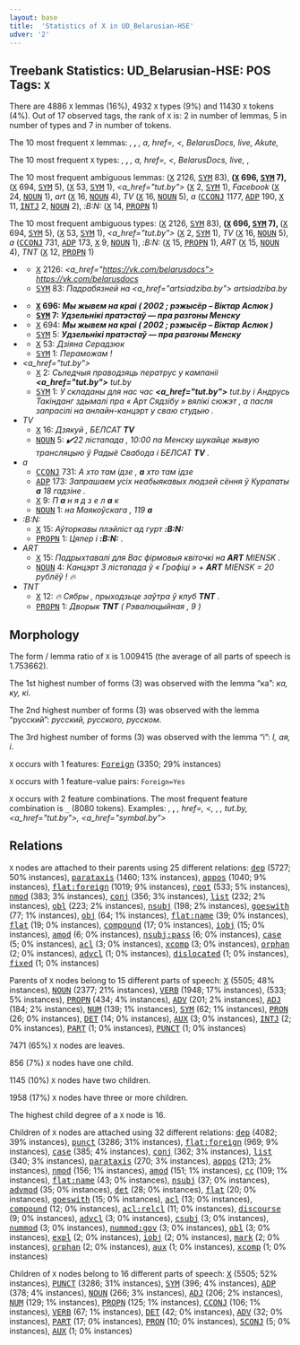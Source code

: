 ```yaml
---
layout: base
title:  'Statistics of X in UD_Belarusian-HSE'
udver: '2'
---
```


## Treebank Statistics: UD_Belarusian-HSE: POS Tags: `X`

There are 4886 `X` lemmas (16%), 4932 `X` types (9%) and 11430 `X` tokens (4%).
Out of 17 observed tags, the rank of `X` is: 2 in number of lemmas, 5 in number of types and 7 in number of tokens.

The 10 most frequent `X` lemmas: <em></a>, <strong>, </strong>, a, href=, <, BelarusDocs, live, Akute, </em></em>

The 10 most frequent `X` types:  <em></a>, <strong>, </strong>, a, href=, <, BelarusDocs, live, </em>, <em></em>

The 10 most frequent ambiguous lemmas: <em></a></em> (<tt><a href="be_hse-pos-X.html">X</a></tt> 2126, <tt><a href="be_hse-pos-SYM.html">SYM</a></tt> 83), <em><strong></em> (<tt><a href="be_hse-pos-X.html">X</a></tt> 696, <tt><a href="be_hse-pos-SYM.html">SYM</a></tt> 7), <em></strong></em> (<tt><a href="be_hse-pos-X.html">X</a></tt> 694, <tt><a href="be_hse-pos-SYM.html">SYM</a></tt> 5), <em></em></em> (<tt><a href="be_hse-pos-X.html">X</a></tt> 53, <tt><a href="be_hse-pos-SYM.html">SYM</a></tt> 1), <em><a_href="tut.by"></em> (<tt><a href="be_hse-pos-X.html">X</a></tt> 2, <tt><a href="be_hse-pos-SYM.html">SYM</a></tt> 1), <em>Facebook</em> (<tt><a href="be_hse-pos-X.html">X</a></tt> 24, <tt><a href="be_hse-pos-NOUN.html">NOUN</a></tt> 1), <em>art</em> (<tt><a href="be_hse-pos-X.html">X</a></tt> 16, <tt><a href="be_hse-pos-NOUN.html">NOUN</a></tt> 4), <em>TV</em> (<tt><a href="be_hse-pos-X.html">X</a></tt> 16, <tt><a href="be_hse-pos-NOUN.html">NOUN</a></tt> 5), <em>а</em> (<tt><a href="be_hse-pos-CCONJ.html">CCONJ</a></tt> 1177, <tt><a href="be_hse-pos-ADP.html">ADP</a></tt> 190, <tt><a href="be_hse-pos-X.html">X</a></tt> 11, <tt><a href="be_hse-pos-INTJ.html">INTJ</a></tt> 2, <tt><a href="be_hse-pos-NOUN.html">NOUN</a></tt> 2), <em>:B:N:</em> (<tt><a href="be_hse-pos-X.html">X</a></tt> 14, <tt><a href="be_hse-pos-PROPN.html">PROPN</a></tt> 1)

The 10 most frequent ambiguous types:  <em></a></em> (<tt><a href="be_hse-pos-X.html">X</a></tt> 2126, <tt><a href="be_hse-pos-SYM.html">SYM</a></tt> 83), <em><strong></em> (<tt><a href="be_hse-pos-X.html">X</a></tt> 696, <tt><a href="be_hse-pos-SYM.html">SYM</a></tt> 7), <em></strong></em> (<tt><a href="be_hse-pos-X.html">X</a></tt> 694, <tt><a href="be_hse-pos-SYM.html">SYM</a></tt> 5), <em></em></em> (<tt><a href="be_hse-pos-X.html">X</a></tt> 53, <tt><a href="be_hse-pos-SYM.html">SYM</a></tt> 1), <em><a_href="tut.by"></em> (<tt><a href="be_hse-pos-X.html">X</a></tt> 2, <tt><a href="be_hse-pos-SYM.html">SYM</a></tt> 1), <em>TV</em> (<tt><a href="be_hse-pos-X.html">X</a></tt> 16, <tt><a href="be_hse-pos-NOUN.html">NOUN</a></tt> 5), <em>а</em> (<tt><a href="be_hse-pos-CCONJ.html">CCONJ</a></tt> 731, <tt><a href="be_hse-pos-ADP.html">ADP</a></tt> 173, <tt><a href="be_hse-pos-X.html">X</a></tt> 9, <tt><a href="be_hse-pos-NOUN.html">NOUN</a></tt> 1), <em>:B:N:</em> (<tt><a href="be_hse-pos-X.html">X</a></tt> 15, <tt><a href="be_hse-pos-PROPN.html">PROPN</a></tt> 1), <em>ART</em> (<tt><a href="be_hse-pos-X.html">X</a></tt> 15, <tt><a href="be_hse-pos-NOUN.html">NOUN</a></tt> 4), <em>TNT</em> (<tt><a href="be_hse-pos-X.html">X</a></tt> 12, <tt><a href="be_hse-pos-PROPN.html">PROPN</a></tt> 1)


* <em></a></em>
  * <tt><a href="be_hse-pos-X.html">X</a></tt> 2126: <em><a_href="https://vk.com/belarusdocs"> https://vk.com/belarusdocs <b></a></b></em>
  * <tt><a href="be_hse-pos-SYM.html">SYM</a></tt> 83: <em>Падрабязней на <a_href="artsiadziba.by"> artsiadziba.by <b></a></b></em>
* <em><strong></em>
  * <tt><a href="be_hse-pos-X.html">X</a></tt> 696: <em><b><strong></b> Мы жывем на краі ( 2002 ; рэжысёр – Віктар Аслюк ) </strong></em>
  * <tt><a href="be_hse-pos-SYM.html">SYM</a></tt> 7: <em><b><strong></b> Удзельнікі пратэстаў — пра разгоны Менску </strong></em>
* <em></strong></em>
  * <tt><a href="be_hse-pos-X.html">X</a></tt> 694: <em><strong> Мы жывем на краі ( 2002 ; рэжысёр – Віктар Аслюк ) <b></strong></b></em>
  * <tt><a href="be_hse-pos-SYM.html">SYM</a></tt> 5: <em><strong> Удзельнікі пратэстаў — пра разгоны Менску <b></strong></b></em>
* <em></em></em>
  * <tt><a href="be_hse-pos-X.html">X</a></tt> 53: <em><em> Дзіяна Серадзюк <b></em></b></em>
  * <tt><a href="be_hse-pos-SYM.html">SYM</a></tt> 1: <em>Пераможам ! <b></em></b></em>
* <em><a_href="tut.by"></em>
  * <tt><a href="be_hse-pos-X.html">X</a></tt> 2: <em>Сьледчыя праводзяць ператрус у кампаніі <b><a_href="tut.by"></b> tut.by </a></em>
  * <tt><a href="be_hse-pos-SYM.html">SYM</a></tt> 1: <em>У складаны для нас час <b><a_href="tut.by"></b> tut.by </a> і Андрусь Такінданг здымалі пра « Арт Сядзібу » вялікі сюжэт , а пасля запрасілі на анлайн-канцэрт у сваю студыю .</em>
* <em>TV</em>
  * <tt><a href="be_hse-pos-X.html">X</a></tt> 16: <em>Дзякуй , БЕЛСАТ <b>TV</b></em>
  * <tt><a href="be_hse-pos-NOUN.html">NOUN</a></tt> 5: <em>✔️22 лістапада , 10:00 па Менску шукайце жывую трансляцыю ў Радыё Свабода і БЕЛСАТ <b>TV</b> .</em>
* <em>а</em>
  * <tt><a href="be_hse-pos-CCONJ.html">CCONJ</a></tt> 731: <em>А хто там ідзе , <b>а</b> хто там ідзе</em>
  * <tt><a href="be_hse-pos-ADP.html">ADP</a></tt> 173: <em>Запрашаем усіх неабыякавых людзей сёння ў Курапаты <b>а</b> 18 гадзіне .</em>
  * <tt><a href="be_hse-pos-X.html">X</a></tt> 9: <em>П <b>а</b> н я д з е л <b>а</b> к</em>
  * <tt><a href="be_hse-pos-NOUN.html">NOUN</a></tt> 1: <em>на Маякоўскага , 119 <b>а</b></em>
* <em>:B:N:</em>
  * <tt><a href="be_hse-pos-X.html">X</a></tt> 15: <em>Аўторкавы плэйліст ад гурт <b>:B:N:</b></em>
  * <tt><a href="be_hse-pos-PROPN.html">PROPN</a></tt> 1: <em>Цяпер і <b>:B:N:</b> .</em>
* <em>ART</em>
  * <tt><a href="be_hse-pos-X.html">X</a></tt> 15: <em>Падрыхтавалі для Вас фірмовыя квіточкі на <b>ART</b> MIENSK .</em>
  * <tt><a href="be_hse-pos-NOUN.html">NOUN</a></tt> 4: <em>Канцэрт 3 лістапада ў « Графіці » + <b>ART</b> MIENSK = 20 рублёў ! 🔥</em>
* <em>TNT</em>
  * <tt><a href="be_hse-pos-X.html">X</a></tt> 12: <em>🔥 Сябры , прыходзьце заўтра ў клуб <b>TNT</b> .</em>
  * <tt><a href="be_hse-pos-PROPN.html">PROPN</a></tt> 1: <em>Дворык <b>TNT</b> ( Рэвалюцыйная , 9 )</em>

## Morphology

The form / lemma ratio of `X` is 1.009415 (the average of all parts of speech is 1.753662).

The 1st highest number of forms (3) was observed with the lemma “ка”: <em>ка, ку, кі</em>.

The 2nd highest number of forms (3) was observed with the lemma “русский”: <em>русский, русского, русском</em>.

The 3rd highest number of forms (3) was observed with the lemma “і”: <em>I, ая, і</em>.

`X` occurs with 1 features: <tt><a href="be_hse-feat-Foreign.html">Foreign</a></tt> (3350; 29% instances)

`X` occurs with 1 feature-value pairs: `Foreign=Yes`

`X` occurs with 2 feature combinations.
The most frequent feature combination is `_` (8080 tokens).
Examples: <em></a>, <strong>, </strong>, href=, <, </em>, <em>, tut.by, <a_href="tut.by">, <a_href="symbal.by"></em>


## Relations

`X` nodes are attached to their parents using 25 different relations: <tt><a href="be_hse-dep-dep.html">dep</a></tt> (5727; 50% instances), <tt><a href="be_hse-dep-parataxis.html">parataxis</a></tt> (1460; 13% instances), <tt><a href="be_hse-dep-appos.html">appos</a></tt> (1040; 9% instances), <tt><a href="be_hse-dep-flat-foreign.html">flat:foreign</a></tt> (1019; 9% instances), <tt><a href="be_hse-dep-root.html">root</a></tt> (533; 5% instances), <tt><a href="be_hse-dep-nmod.html">nmod</a></tt> (383; 3% instances), <tt><a href="be_hse-dep-conj.html">conj</a></tt> (356; 3% instances), <tt><a href="be_hse-dep-list.html">list</a></tt> (232; 2% instances), <tt><a href="be_hse-dep-obl.html">obl</a></tt> (223; 2% instances), <tt><a href="be_hse-dep-nsubj.html">nsubj</a></tt> (198; 2% instances), <tt><a href="be_hse-dep-goeswith.html">goeswith</a></tt> (77; 1% instances), <tt><a href="be_hse-dep-obj.html">obj</a></tt> (64; 1% instances), <tt><a href="be_hse-dep-flat-name.html">flat:name</a></tt> (39; 0% instances), <tt><a href="be_hse-dep-flat.html">flat</a></tt> (19; 0% instances), <tt><a href="be_hse-dep-compound.html">compound</a></tt> (17; 0% instances), <tt><a href="be_hse-dep-iobj.html">iobj</a></tt> (15; 0% instances), <tt><a href="be_hse-dep-amod.html">amod</a></tt> (6; 0% instances), <tt><a href="be_hse-dep-nsubj-pass.html">nsubj:pass</a></tt> (6; 0% instances), <tt><a href="be_hse-dep-case.html">case</a></tt> (5; 0% instances), <tt><a href="be_hse-dep-acl.html">acl</a></tt> (3; 0% instances), <tt><a href="be_hse-dep-xcomp.html">xcomp</a></tt> (3; 0% instances), <tt><a href="be_hse-dep-orphan.html">orphan</a></tt> (2; 0% instances), <tt><a href="be_hse-dep-advcl.html">advcl</a></tt> (1; 0% instances), <tt><a href="be_hse-dep-dislocated.html">dislocated</a></tt> (1; 0% instances), <tt><a href="be_hse-dep-fixed.html">fixed</a></tt> (1; 0% instances)

Parents of `X` nodes belong to 15 different parts of speech: <tt><a href="be_hse-pos-X.html">X</a></tt> (5505; 48% instances), <tt><a href="be_hse-pos-NOUN.html">NOUN</a></tt> (2377; 21% instances), <tt><a href="be_hse-pos-VERB.html">VERB</a></tt> (1948; 17% instances),  (533; 5% instances), <tt><a href="be_hse-pos-PROPN.html">PROPN</a></tt> (434; 4% instances), <tt><a href="be_hse-pos-ADV.html">ADV</a></tt> (201; 2% instances), <tt><a href="be_hse-pos-ADJ.html">ADJ</a></tt> (184; 2% instances), <tt><a href="be_hse-pos-NUM.html">NUM</a></tt> (139; 1% instances), <tt><a href="be_hse-pos-SYM.html">SYM</a></tt> (62; 1% instances), <tt><a href="be_hse-pos-PRON.html">PRON</a></tt> (26; 0% instances), <tt><a href="be_hse-pos-DET.html">DET</a></tt> (14; 0% instances), <tt><a href="be_hse-pos-AUX.html">AUX</a></tt> (3; 0% instances), <tt><a href="be_hse-pos-INTJ.html">INTJ</a></tt> (2; 0% instances), <tt><a href="be_hse-pos-PART.html">PART</a></tt> (1; 0% instances), <tt><a href="be_hse-pos-PUNCT.html">PUNCT</a></tt> (1; 0% instances)

7471 (65%) `X` nodes are leaves.

856 (7%) `X` nodes have one child.

1145 (10%) `X` nodes have two children.

1958 (17%) `X` nodes have three or more children.

The highest child degree of a `X` node is 16.

Children of `X` nodes are attached using 32 different relations: <tt><a href="be_hse-dep-dep.html">dep</a></tt> (4082; 39% instances), <tt><a href="be_hse-dep-punct.html">punct</a></tt> (3286; 31% instances), <tt><a href="be_hse-dep-flat-foreign.html">flat:foreign</a></tt> (969; 9% instances), <tt><a href="be_hse-dep-case.html">case</a></tt> (385; 4% instances), <tt><a href="be_hse-dep-conj.html">conj</a></tt> (362; 3% instances), <tt><a href="be_hse-dep-list.html">list</a></tt> (340; 3% instances), <tt><a href="be_hse-dep-parataxis.html">parataxis</a></tt> (270; 3% instances), <tt><a href="be_hse-dep-appos.html">appos</a></tt> (213; 2% instances), <tt><a href="be_hse-dep-nmod.html">nmod</a></tt> (156; 1% instances), <tt><a href="be_hse-dep-amod.html">amod</a></tt> (151; 1% instances), <tt><a href="be_hse-dep-cc.html">cc</a></tt> (109; 1% instances), <tt><a href="be_hse-dep-flat-name.html">flat:name</a></tt> (43; 0% instances), <tt><a href="be_hse-dep-nsubj.html">nsubj</a></tt> (37; 0% instances), <tt><a href="be_hse-dep-advmod.html">advmod</a></tt> (35; 0% instances), <tt><a href="be_hse-dep-det.html">det</a></tt> (28; 0% instances), <tt><a href="be_hse-dep-flat.html">flat</a></tt> (20; 0% instances), <tt><a href="be_hse-dep-goeswith.html">goeswith</a></tt> (15; 0% instances), <tt><a href="be_hse-dep-acl.html">acl</a></tt> (13; 0% instances), <tt><a href="be_hse-dep-compound.html">compound</a></tt> (12; 0% instances), <tt><a href="be_hse-dep-acl-relcl.html">acl:relcl</a></tt> (11; 0% instances), <tt><a href="be_hse-dep-discourse.html">discourse</a></tt> (9; 0% instances), <tt><a href="be_hse-dep-advcl.html">advcl</a></tt> (3; 0% instances), <tt><a href="be_hse-dep-csubj.html">csubj</a></tt> (3; 0% instances), <tt><a href="be_hse-dep-nummod.html">nummod</a></tt> (3; 0% instances), <tt><a href="be_hse-dep-nummod-gov.html">nummod:gov</a></tt> (3; 0% instances), <tt><a href="be_hse-dep-obl.html">obl</a></tt> (3; 0% instances), <tt><a href="be_hse-dep-expl.html">expl</a></tt> (2; 0% instances), <tt><a href="be_hse-dep-iobj.html">iobj</a></tt> (2; 0% instances), <tt><a href="be_hse-dep-mark.html">mark</a></tt> (2; 0% instances), <tt><a href="be_hse-dep-orphan.html">orphan</a></tt> (2; 0% instances), <tt><a href="be_hse-dep-aux.html">aux</a></tt> (1; 0% instances), <tt><a href="be_hse-dep-xcomp.html">xcomp</a></tt> (1; 0% instances)

Children of `X` nodes belong to 16 different parts of speech: <tt><a href="be_hse-pos-X.html">X</a></tt> (5505; 52% instances), <tt><a href="be_hse-pos-PUNCT.html">PUNCT</a></tt> (3286; 31% instances), <tt><a href="be_hse-pos-SYM.html">SYM</a></tt> (396; 4% instances), <tt><a href="be_hse-pos-ADP.html">ADP</a></tt> (378; 4% instances), <tt><a href="be_hse-pos-NOUN.html">NOUN</a></tt> (266; 3% instances), <tt><a href="be_hse-pos-ADJ.html">ADJ</a></tt> (206; 2% instances), <tt><a href="be_hse-pos-NUM.html">NUM</a></tt> (129; 1% instances), <tt><a href="be_hse-pos-PROPN.html">PROPN</a></tt> (125; 1% instances), <tt><a href="be_hse-pos-CCONJ.html">CCONJ</a></tt> (106; 1% instances), <tt><a href="be_hse-pos-VERB.html">VERB</a></tt> (67; 1% instances), <tt><a href="be_hse-pos-DET.html">DET</a></tt> (42; 0% instances), <tt><a href="be_hse-pos-ADV.html">ADV</a></tt> (32; 0% instances), <tt><a href="be_hse-pos-PART.html">PART</a></tt> (17; 0% instances), <tt><a href="be_hse-pos-PRON.html">PRON</a></tt> (10; 0% instances), <tt><a href="be_hse-pos-SCONJ.html">SCONJ</a></tt> (5; 0% instances), <tt><a href="be_hse-pos-AUX.html">AUX</a></tt> (1; 0% instances)

